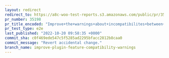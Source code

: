 ```yaml
---
layout: redirect
redirect_to: https://a8c-woo-test-reports.s3.amazonaws.com/public/pr/35198/e2e/index.html
pr_number: 35198
pr_title_encoded: "Improve+the+warnings+about+incompatibilites+between+plugins+and+features"
pr_test_type: e2e
last_published: "2022-10-20 09:58:35 +0000"
commit_sha: c0f469ede547c5f5285ad2295bfacc2812b8caa0
commit_message: "Revert accidental change."
branch_name: improve-plugin-feature-compatibility-warnings
---
```

